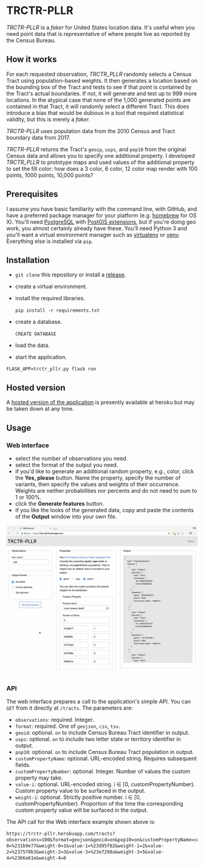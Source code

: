 # TRCTR-PLLR

_TRCTR-PLLR_ is a _faker_ for United States location data. It's useful when you need point data that is representative of where people live as reported by the Census Bureau.


## How it works

For each requested observation, _TRCTR_PLLR_ randomly selects a Census Tract using population-based weights. It then generates a location based on the bounding box of the Tract and tests to see if that point is contained by the Tract's actual boundaries. If not, it will generate and test up to 999 more locations. In the atypical case that none of the 1,000 generated points are contained in that Tract, it will randomly select a different Tract. This does introduce a bias that would be dubious in a tool that required statistical validity, but this is merely a _faker_.

_TRCTR-PLLR_ uses population data from the 2010 Census and Tract boundary data from 2017.

_TRCTR-PLLR_ returns the Tract's `geoip`, `usps`, and `pop10` from the original Census data and allows you to specify one additional property. I developed _TRCTR_PLLR_ to prototype maps and used values of the additional property to set the fill color: how does a 3 color, 6 color, 12 color map render with 100 points, 1000 points, 10,000 points?


## Prerequisites

I assume you have basic familiarity with the command line, with GitHub, and have a preferred package manager for your platform (e.g. [homebrew](https://brew.sh) for OS X). You'll need [PostgreSQL](https://www.postgresql.org/) with [PostGIS extensions](http://postgis.org/), but if you're doing geo work, you almost certainly already have these. You'll need Python 3 and you'll want a virtual environment manager such as [virtualenv](https://virtualenv.pypa.io/en/stable/) or [venv](https://docs.python.org/3/library/venv.html). Everything else is installed via `pip`.


## Installation

* `git clone` this repository or install a [release](https://github.com/erictheise/trctr-pllr/releases).
* create a virtual environment.
* install the required libraries.

  `pip install -r requirements.txt`

* create a database.

  `CREATE DATABASE `

* load the data.

* start the application.

```
FLASK_APP=trctr_pllr.py flask run
```

## Hosted version

A [hosted version of the application](https://trctr-pllr.herokuapp.com/) is presently available at heroku but may be taken down at any time.

## Usage

### Web interface

* select the number of observations you need.
* select the format of the output you need.
* if you'd like to generate an additional random property, e.g., color, click the __Yes, please__ button. Name the property, specify the number of variants, then specify the values and weights of their occurrence. Weights are neither probabilities nor percents and do not need to sum to 1 or 100%.
* click the __Generate features__ button.
* if you like the looks of the generated data, copy and paste the contents of the __Output__ window into your own file.

![Web interface example](https://github.com/erictheise/trctr-pllr/blob/master/images/web-interface-example.png)

### API

The web interface prepares a call to the application's simple API. You can `GET` from it directly at `/tracts`. The parameters are:

* `observations`: required. Integer.
* `format`: required. One of `geojson`, `csv`, `tsv`.
* `geoid`: optional. `on` to include Census Bureau Tract identifier in output.
* `usps`: optional. `on` to include two letter state or territory identifier in output.
* `pop10`: optional. `on` to include Census Bureau Tract population in output.
* `customPropertyName`: optional. URL-encoded string. Requires subsequent fields.
* `customPropertyNumber`: optional. Integer. Number of values the custom property may take.
* `value-i`: optional. URL-encoded string. i ∈ [0, customPropertyNumber). Custom property value to be surfaced in the output.
* `weight-i`: optional. Strictly positive number. i ∈ [0, customPropertyNumber). Proportion of the time the corresponding custom property value will be surfaced in the output.

The API call for the Web interface example shown above is:

```
https://trctr-pllr.herokuapp.com/tracts?observations=100&format=geojson&geoid=on&pop10=on&customPropertyName=color%20brewer%20dark2&customPropertyNumber=5&value-0=%231b9e77&weight-0=1&value-1=%23d95f02&weight-1=2&value-2=%237570b3&weight-2=3&value-3=%23e7298a&weight-3=5&value-4=%2366a61e&weight-4=8
```
